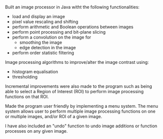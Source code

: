 Built an image processor in Java witht the following functionalities:

- load and display an image
- pixel value rescaling and shifting 
- perform arithmetic and Boolean operations between images 
- perform point processing and bit-plane slicing 
- perform a convolution on the image for
  - smoothing the image
  - edge detection in the image 
- perform order statistic filtering

Image processing algorithms to improve/alter the image contrast using:

- histogram equalisation 
- thresholding 

Incremental improvements were also made to the program such as being able to select a Region of Interest (ROI) to perform image
processing functions on that ROI. 

Made the program user friendly by implementing a menu system. The menu system allows user to perform multiple image processing functions on one or multiple images, and/or ROI of a given image. 

I have also included an "undo" function to undo image additions or function processes on any given image. 
